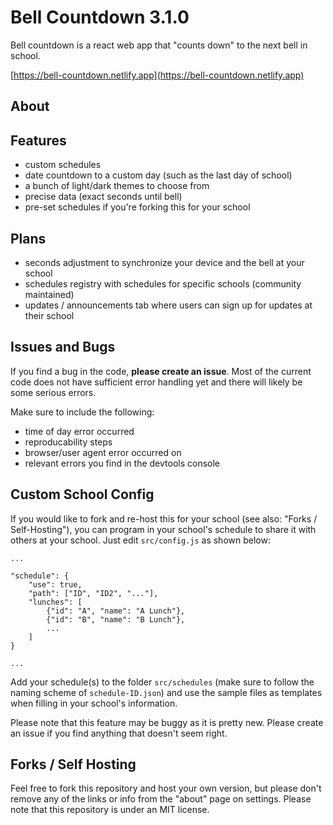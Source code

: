 # Bell Countdown 3.1.0

Bell countdown is a react web app that "counts down" to the next bell in school. 

[https://bell-countdown.netlify.app](https://bell-countdown.netlify.app)

## About 


## Features

- custom schedules
- date countdown to a custom day (such as the last day of school)
- a bunch of light/dark themes to choose from
- precise data (exact seconds until bell)
- pre-set schedules if you're forking this for your school

## Plans
- seconds adjustment to synchronize your device and the bell at your school
- schedules registry with schedules for specific schools (community maintained)
- updates / announcements tab where users can sign up for updates at their school

## Issues and **Bugs**

If you find a bug in the code, **please create an issue**. 
Most of the current code does not have sufficient error handling yet and there will likely be some serious errors.

Make sure to include the following:
- time of day error occurred
- reproducability steps
- browser/user agent error occurred on 
- relevant errors you find in the devtools console

## Custom School Config

If you would like to fork and re-host this for your school (see also: "Forks / Self-Hosting"), you can program in your school's schedule to share it with others at your school. Just edit `src/config.js` as shown below:

```
...

"schedule": {
    "use": true,
    "path": ["ID", "ID2", "..."],
    "lunches": [ 
        {"id": "A", "name": "A Lunch"},
        {"id": "B", "name": "B Lunch"},
        ...
    ]
}

...
```

Add your schedule(s) to the folder `src/schedules` (make sure to follow the naming scheme of `schedule-ID.json`) and use the sample files as templates when filling in your school's information.

Please note that this feature may be buggy as it is pretty new. Please create an issue if you find anything that doesn't seem right.

## Forks / Self Hosting

Feel free to fork this repository and host your own version, but please don't remove any of the links or info from the "about" page on settings. Please note that this repository is under an MIT license. 
